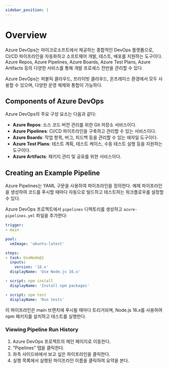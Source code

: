 ```yaml
---
sidebar_position: 1
---
```


# Overview
Azure DevOps는 마이크로소프트에서 제공하는 종합적인 DevOps 플랫폼으로, CI/CD 파이프라인을 자동화하고 소프트웨어 개발, 테스트, 배포를 지원하는 도구이다. Azure Repos, Azure Pipelines, Azure Boards, Azure Test Plans, Azure Artifacts 등의 다양한 서비스를 통해 개발 프로세스 전반을 관리할 수 있다.

Azure DevOps는 퍼블릭 클라우드, 프라이빗 클라우드, 온프레미스 환경에서 모두 사용할 수 있으며, 다양한 운영 체제와 통합이 가능하다.

## Components of Azure DevOps
Azure DevOps의 주요 구성 요소는 다음과 같다:

- **Azure Repos**: 소스 코드 버전 관리를 위한 Git 저장소 서비스이다.
- **Azure Pipelines**: CI/CD 파이프라인을 구축하고 관리할 수 있는 서비스이다.
- **Azure Boards**: 작업 항목, 버그, 피드백 등을 관리할 수 있는 애자일 도구이다.
- **Azure Test Plans**: 테스트 계획, 테스트 케이스, 수동 테스트 실행 등을 지원하는 도구이다.
- **Azure Artifacts**: 패키지 관리 및 공유를 위한 서비스이다.

## Creating an Example Pipeline
Azure Pipelines는 YAML 구문을 사용하여 파이프라인을 정의한다. 예제 파이프라인을 생성하여 코드를 푸시할 때마다 자동으로 빌드하고 테스트하는 워크플로우를 설정할 수 있다.

Azure DevOps 프로젝트에서 `pipelines` 디렉토리를 생성하고 `azure-pipelines.yml` 파일을 추가한다:

```yaml
trigger:
- main

pool:
  vmImage: 'ubuntu-latest'

steps:
- task: UseNode@1
  inputs:
    version: '16.x'
  displayName: 'Use Node.js 16.x'

- script: npm install
  displayName: 'Install npm packages'

- script: npm test
  displayName: 'Run tests'
```

이 파이프라인은 main 브랜치에 푸시될 때마다 트리거되며, Node.js 16.x를 사용하여 npm 패키지를 설치하고 테스트를 실행한다.

### Viewing Pipeline Run History
1. Azure DevOps 프로젝트의 메인 페이지로 이동한다.
2. "Pipelines" 탭을 클릭한다.
3. 좌측 사이드바에서 보고 싶은 파이프라인을 클릭한다.
4. 실행 목록에서 실행된 파이프라인 이름을 클릭하여 요약을 본다.
